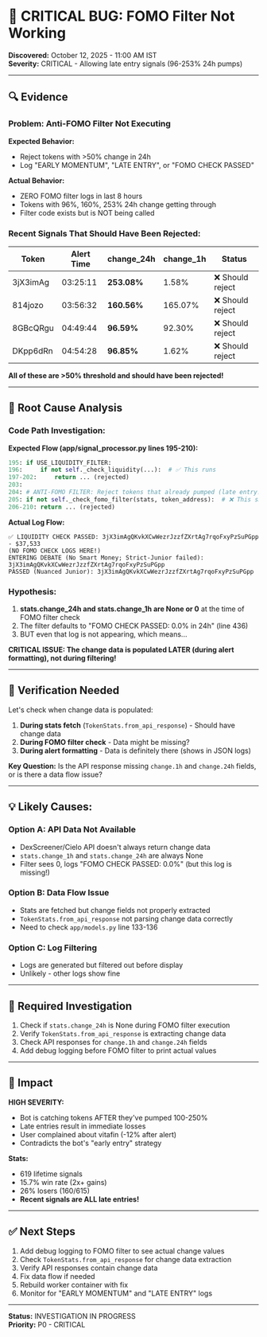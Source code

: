 # 🚨 CRITICAL BUG: FOMO Filter Not Working

**Discovered:** October 12, 2025 - 11:00 AM IST  
**Severity:** CRITICAL - Allowing late entry signals (96-253% 24h pumps)

---

## 🔍 **Evidence**

### **Problem: Anti-FOMO Filter Not Executing**

**Expected Behavior:**
- Reject tokens with >50% change in 24h
- Log "EARLY MOMENTUM", "LATE ENTRY", or "FOMO CHECK PASSED"

**Actual Behavior:**
- ZERO FOMO filter logs in last 8 hours
- Tokens with 96%, 160%, 253% 24h change getting through
- Filter code exists but is NOT being called

### **Recent Signals That Should Have Been Rejected:**

| Token | Alert Time | change_24h | change_1h | Status |
|-------|------------|------------|-----------|--------|
| 3jX3imAg | 03:25:11 | **253.08%** | 1.58% | ❌ Should reject |
| 814jozo | 03:56:32 | **160.56%** | 165.07% | ❌ Should reject |
| 8GBcQRgu | 04:49:44 | **96.59%** | 92.30% | ❌ Should reject |
| DKpp6dRn | 04:54:28 | **96.85%** | 1.62% | ❌ Should reject |

**All of these are >50% threshold and should have been rejected!**

---

## 🐛 **Root Cause Analysis**

### **Code Path Investigation:**

**Expected Flow (app/signal_processor.py lines 195-210):**
```python
195: if USE_LIQUIDITY_FILTER:
196:     if not self._check_liquidity(...):  # ✅ This runs
197-202:     return ... (rejected)
203:
204: # ANTI-FOMO FILTER: Reject tokens that already pumped (late entry!)
205: if not self._check_fomo_filter(stats, token_address):  # ❌ This should run but doesn't log!
206-210: return ... (rejected)
```

**Actual Log Flow:**
```
✅ LIQUIDITY CHECK PASSED: 3jX3imAgQKvkXCwWezrJzzfZXrtAg7rqoFxyPzSuPGpp - $37,533
(NO FOMO CHECK LOGS HERE!)
ENTERING DEBATE (No Smart Money; Strict-Junior failed): 3jX3imAgQKvkXCwWezrJzzfZXrtAg7rqoFxyPzSuPGpp
PASSED (Nuanced Junior): 3jX3imAgQKvkXCwWezrJzzfZXrtAg7rqoFxyPzSuPGpp
```

### **Hypothesis:**

1. **stats.change_24h and stats.change_1h are None or 0** at the time of FOMO filter check
2. The filter defaults to "FOMO CHECK PASSED: 0.0% in 24h" (line 436)
3. BUT even that log is not appearing, which means...

**CRITICAL ISSUE: The change data is populated LATER (during alert formatting), not during filtering!**

---

## 🔬 **Verification Needed**

Let's check when change data is populated:

1. **During stats fetch** (`TokenStats.from_api_response`) - Should have change data
2. **During FOMO filter check** - Data might be missing?
3. **During alert formatting** - Data is definitely there (shows in JSON logs)

**Key Question:** Is the API response missing `change.1h` and `change.24h` fields, or is there a data flow issue?

---

## 💡 **Likely Causes:**

### **Option A: API Data Not Available**
- DexScreener/Cielo API doesn't always return change data
- `stats.change_1h` and `stats.change_24h` are always None
- Filter sees 0, logs "FOMO CHECK PASSED: 0.0%" (but this log is missing!)

### **Option B: Data Flow Issue**
- Stats are fetched but change fields not properly extracted
- `TokenStats.from_api_response` not parsing change data correctly
- Need to check `app/models.py` line 133-136

### **Option C: Log Filtering**
- Logs are generated but filtered out before display
- Unlikely - other logs show fine

---

## 🎯 **Required Investigation**

1. Check if `stats.change_24h` is None during FOMO filter execution
2. Verify `TokenStats.from_api_response` is extracting change data
3. Check API responses for `change.1h` and `change.24h` fields
4. Add debug logging before FOMO filter to print actual values

---

## 🚨 **Impact**

**HIGH SEVERITY:**
- Bot is catching tokens AFTER they've pumped 100-250%
- Late entries result in immediate losses
- User complained about vitafin (-12% after alert)
- Contradicts the bot's "early entry" strategy

**Stats:**
- 619 lifetime signals
- 15.7% win rate (2x+ gains)
- 26% losers (160/615)
- **Recent signals are ALL late entries!**

---

## ✅ **Next Steps**

1. Add debug logging to FOMO filter to see actual change values
2. Check `TokenStats.from_api_response` for change data extraction
3. Verify API responses contain change data
4. Fix data flow if needed
5. Rebuild worker container with fix
6. Monitor for "EARLY MOMENTUM" and "LATE ENTRY" logs

---

**Status:** INVESTIGATION IN PROGRESS  
**Priority:** P0 - CRITICAL


